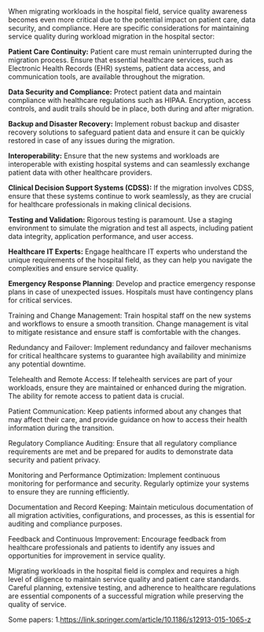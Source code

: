 
When migrating workloads in the hospital field, service quality awareness becomes even more critical due to the potential impact on patient care, data security, and compliance. Here are specific considerations for maintaining service quality during workload migration in the hospital sector:

**Patient Care Continuity:** Patient care must remain uninterrupted during the migration process. Ensure that essential healthcare services, such as Electronic Health Records (EHR) systems, patient data access, and communication tools, are available throughout the migration.

**Data Security and Compliance:** Protect patient data and maintain compliance with healthcare regulations such as HIPAA. Encryption, access controls, and audit trails should be in place, both during and after migration.

**Backup and Disaster Recovery:** Implement robust backup and disaster recovery solutions to safeguard patient data and ensure it can be quickly restored in case of any issues during the migration.

**Interoperability:** Ensure that the new systems and workloads are interoperable with existing hospital systems and can seamlessly exchange patient data with other healthcare providers.

**Clinical Decision Support Systems (CDSS):** If the migration involves CDSS, ensure that these systems continue to work seamlessly, as they are crucial for healthcare professionals in making clinical decisions.

**Testing and Validation:** Rigorous testing is paramount. Use a staging environment to simulate the migration and test all aspects, including patient data integrity, application performance, and user access.

**Healthcare IT Experts:** Engage healthcare IT experts who understand the unique requirements of the hospital field, as they can help you navigate the complexities and ensure service quality.

**Emergency Response Planning**: Develop and practice emergency response plans in case of unexpected issues. Hospitals must have contingency plans for critical services.

Training and Change Management: Train hospital staff on the new systems and workflows to ensure a smooth transition. Change management is vital to mitigate resistance and ensure staff is comfortable with the changes.

Redundancy and Failover: Implement redundancy and failover mechanisms for critical healthcare systems to guarantee high availability and minimize any potential downtime.

Telehealth and Remote Access: If telehealth services are part of your workloads, ensure they are maintained or enhanced during the migration. The ability for remote access to patient data is crucial.

Patient Communication: Keep patients informed about any changes that may affect their care, and provide guidance on how to access their health information during the transition.

Regulatory Compliance Auditing: Ensure that all regulatory compliance requirements are met and be prepared for audits to demonstrate data security and patient privacy.

Monitoring and Performance Optimization: Implement continuous monitoring for performance and security. Regularly optimize your systems to ensure they are running efficiently.

Documentation and Record Keeping: Maintain meticulous documentation of all migration activities, configurations, and processes, as this is essential for auditing and compliance purposes.

Feedback and Continuous Improvement: Encourage feedback from healthcare professionals and patients to identify any issues and opportunities for improvement in service quality.

Migrating workloads in the hospital field is complex and requires a high level of diligence to maintain service quality and patient care standards. Careful planning, extensive testing, and adherence to healthcare regulations are essential components of a successful migration while preserving the quality of service.

Some papers: 
1.https://link.springer.com/article/10.1186/s12913-015-1065-z  
